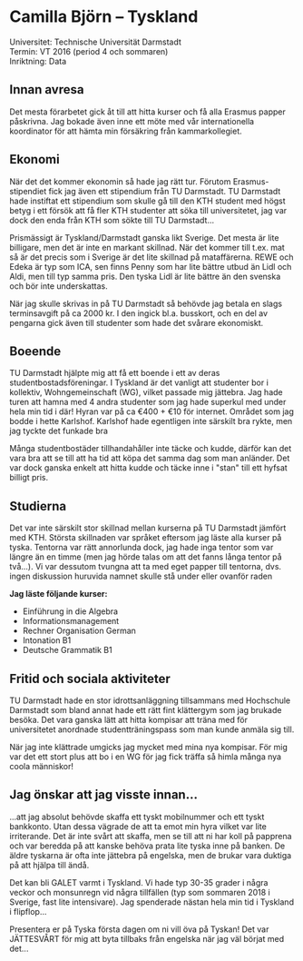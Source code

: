 # Camilla Björn – Tyskland

Universitet: Technische Universität Darmstadt  
Termin: VT 2016 (period 4 och sommaren)  
Inriktning: Data

## Innan avresa

Det mesta förarbetet gick åt till att hitta kurser och få alla Erasmus papper påskrivna. Jag bokade även inne ett möte med vår internationella koordinator för att hämta min försäkring från kammarkollegiet.

## Ekonomi

När det det kommer ekonomin så hade jag rätt tur. Förutom Erasmus-stipendiet fick jag även ett stipendium från TU Darmstadt. TU Darmstadt hade instiftat ett stipendium som skulle gå till den KTH student med högst betyg i ett försök att få fler KTH studenter att söka till universitetet, jag var dock den enda från KTH som sökte till TU Darmstadt...

Prismässigt är Tyskland/Darmstadt ganska likt Sverige. Det mesta är lite billigare, men det är inte en markant skillnad. När det kommer till t.ex. mat så är det precis som i Sverige är det lite skillnad på mataffärerna. REWE och Edeka är typ som ICA, sen finns Penny som har lite bättre utbud än Lidl och Aldi, men till typ samma pris. Den tyska Lidl är lite bättre än den svenska och bör inte underskattas.

När jag skulle skrivas in på TU Darmstadt så behövde jag betala en slags terminsavgift på ca 2000 kr. I den ingick bl.a. busskort, och en del av pengarna gick även till studenter som hade det svårare ekonomiskt.

## Boeende

TU Darmstadt hjälpte mig att få ett boende i ett av deras studentbostadsföreningar. I Tyskland är det vanligt att studenter bor i kollektiv, Wohngemeinschaft (WG), vilket passade mig jättebra. Jag hade turen att hamna med 4 andra studenter som jag hade superkul med under hela min tid i där! Hyran var på ca €400 + €10 för internet. Området som jag bodde i hette Karlshof. Karlshof hade egentligen inte särskilt bra rykte, men jag tyckte det funkade bra

Många studentbostäder tillhandahåller inte täcke och kudde, därför kan det vara bra att se till att ha tid att köpa det samma dag som man anländer. Det var dock ganska enkelt att hitta kudde och täcke inne i "stan" till ett hyfsat billigt pris.

## Studierna

Det var inte särskilt stor skillnad mellan kurserna på TU Darmstadt jämfört med KTH. Största skillnaden var språket eftersom jag läste alla kurser på tyska. Tentorna var rätt annorlunda dock, jag hade inga tentor som var längre än en timme (men jag hörde talas om att det fanns långa tentor på två...). Vi var dessutom tvungna att ta med eget papper till tentorna, dvs. ingen diskussion huruvida namnet skulle stå under eller ovanför raden

**Jag läste följande kurser:**

-   Einführung in die Algebra
-   Informationsmanagement
-   Rechner Organisation German
-   Intonation B1
-   Deutsche Grammatik B1

## Fritid och sociala aktiviteter

TU Darmstadt hade en stor idrottsanläggning tillsammans med Hochschule Darmstadt som bland annat hade ett rätt fint klättergym som jag brukade besöka. Det vara ganska lätt att hitta kompisar att träna med för universitetet anordnade studentträningspass som man kunde anmäla sig till.

När jag inte klättrade umgicks jag mycket med mina nya kompisar. För mig var det ett stort plus att bo i en WG för jag fick träffa så himla många nya coola människor!

## Jag önskar att jag visste innan...

...att jag absolut behövde skaffa ett tyskt mobilnummer och ett tyskt bankkonto. Utan dessa vägrade de att ta emot min hyra vilket var lite irriterande. Det är inte svårt att skaffa, men se till att ni har koll på papprena och var beredda på att kanske behöva prata lite tyska inne på banken. De äldre tyskarna är ofta inte jättebra på engelska, men de brukar vara duktiga på att hjälpa till ändå.

Det kan bli GALET varmt i Tyskland. Vi hade typ 30-35 grader i några veckor och monsunregn vid några tillfällen (typ som sommaren 2018 i Sverige, fast lite intensivare). Jag spenderade nästan hela min tid i Tyskland i flipflop...

Presentera er på Tyska första dagen om ni vill öva på Tyskan! Det var JÄTTESVÅRT för mig att byta tillbaks från engelska när jag väl börjat med det...

